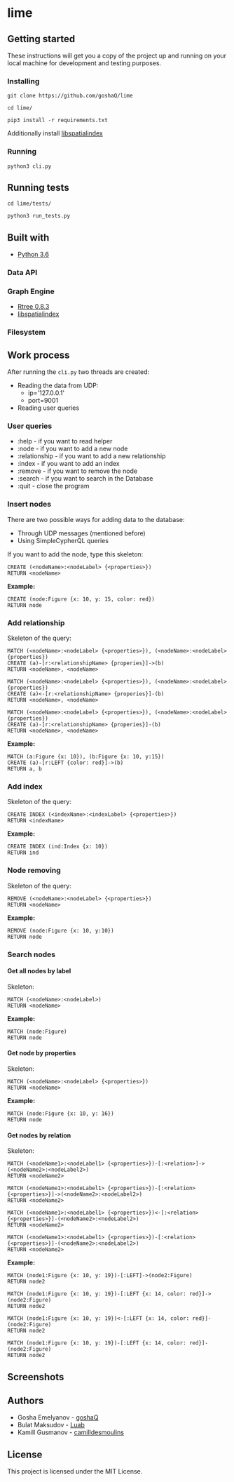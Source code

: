 # lime

## Getting started
These instructions will get you a copy of the project up and running on your local machine for development and testing purposes.

### Installing
```
git clone https://github.com/goshaQ/lime

cd lime/

pip3 install -r requirements.txt
```
Additionally install [libspatialindex](http://libspatialindex.github.io/index.html)

### Running
```
python3 cli.py
```

## Running tests
```
cd lime/tests/

python3 run_tests.py
```

## Built with
- [Python 3.6](https://www.python.org/downloads/release/python-360/)
### Data API

### Graph Engine
- [Rtree 0.8.3](https://pypi.org/project/Rtree/)
- [libspatialindex](http://libspatialindex.github.io/index.html)

### Filesystem

## Work process
After running the `cli.py` two threads are created:
- Reading the data from UDP:
    - ip='127.0.0.1' 
    - port=9001
- Reading user queries

### User queries
- :help - if you want to read helper
- :node - if you want to add a new node
- :relationship - if you want to add a new relationship
- :index - if you want to add an index
- :remove - if you want to remove the node
- :search - if you want to search in the Database
- :quit - close the program

### Insert nodes
There are two possible ways for adding data to the database:
- Through UDP messages (mentioned before)
- Using SimpleCypherQL queries

If you want to add the node, type this skeleton:
```
CREATE (<nodeName>:<nodeLabel> {<properties>}) 
RETURN <nodeName>
```
**Example:** 
```
CREATE (node:Figure {x: 10, y: 15, color: red}) 
RETURN node
```

### Add relationship
Skeleton of the query:
```
MATCH (<nodeName>:<nodeLabel> {<properties>}), (<nodeName>:<nodeLabel> {properties}) 
CREATE (a)-[r:<relationshipName> {properies}]->(b) 
RETURN <nodeName>, <nodeName>

MATCH (<nodeName>:<nodeLabel> {<properties>}), (<nodeName>:<nodeLabel> {properties}) 
CREATE (a)<-[r:<relationshipName> {properies}]-(b) 
RETURN <nodeName>, <nodeName>

MATCH (<nodeName>:<nodeLabel> {<properties>}), (<nodeName>:<nodeLabel> {properties}) 
CREATE (a)-[r:<relationshipName> {properies}]-(b) 
RETURN <nodeName>, <nodeName>
```

**Example:** 
```
MATCH (a:Figure {x: 10}), (b:Figure {x: 10, y:15})
CREATE (a)-[r:LEFT {color: red}]->(b) 
RETURN a, b
```

### Add index
Skeleton of the query:
```
CREATE INDEX (<indexName>:<indexLabel> {<properties>}) 
RETURN <indexName>
```

**Example:**
```
CREATE INDEX (ind:Index {x: 10}) 
RETURN ind
```

### Node removing
Skeleton of the query:
```
REMOVE (<nodeName>:<nodeLabel> {<properties>}) 
RETURN <nodeName>
```

**Example:**
```
REMOVE (node:Figure {x: 10, y:10}) 
RETURN node
```

### Search nodes
#### Get all nodes by label
Skeleton:
```
MATCH (<nodeName>:<nodeLabel>) 
RETURN <nodeName>
```

**Example:**
```
MATCH (node:Figure) 
RETURN node
```

#### Get node by properties
Skeleton:
```
MATCH (<nodeName>:<nodeLabel> {<properties>}) 
RETURN <nodeName>
```

**Example:**
```
MATCH (node:Figure {x: 10, y: 16}) 
RETURN node
```

#### Get nodes by relation
Skeleton:
```
MATCH (<nodeName1>:<nodeLabel1> {<properties>})-[:<relation>]->(<nodeName2>:<nodeLabel2>) 
RETURN <nodeName2>

MATCH (<nodeName1>:<nodeLabel1> {<properties>})-[:<relation> {<properties>}]->(<nodeName2>:<nodeLabel2>) 
RETURN <nodeName2>

MATCH (<nodeName1>:<nodeLabel1> {<properties>})<-[:<relation> {<properties>}]-(<nodeName2>:<nodeLabel2>) 
RETURN <nodeName2>

MATCH (<nodeName1>:<nodeLabel1> {<properties>})-[:<relation> {<properties>}]-(<nodeName2>:<nodeLabel2>) 
RETURN <nodeName2>
```

**Example:**
```
MATCH (node1:Figure {x: 10, y: 19})-[:LEFT]->(node2:Figure) 
RETURN node2

MATCH (node1:Figure {x: 10, y: 19})-[:LEFT {x: 14, color: red}]->(node2:Figure) 
RETURN node2

MATCH (node1:Figure {x: 10, y: 19})<-[:LEFT {x: 14, color: red}]-(node2:Figure) 
RETURN node2

MATCH (node1:Figure {x: 10, y: 19})-[:LEFT {x: 14, color: red}]-(node2:Figure) 
RETURN node2
```

## Screenshots

## Authors
- Gosha Emelyanov - [goshaQ](https://github.com/goshaQ)
- Bulat Maksudov - [Luab](https://github.com/Luab) 
- Kamill Gusmanov - [camilldesmoulins](https://github.com/camilldesmoulins)

## License
This project is licensed under the MIT License.
